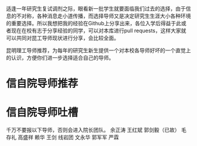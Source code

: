 适逢一年研究生复试调剂之际，眼看新一批学生就要面临我们过去的选择，由于信息的不对称，各种消息走小道传播，而选择导师又是决定研究生生涯大小各种环境的重要选择。所以我想把我的经验在Github上分享出来，各位入学后得益于此或者现在在校有志于分享经验的同学，可以对本库进行pull requests，这样大家就可以共同对昆工导师现状进行分享，会比较全面。

昆明理工导师推荐，为每年的研究生新生提供一个对本校各导师好坏的一个直觉上的认识，方便你们进一步选择适合自己的导师。

# 信自院导师推荐

# 信自院导师吐槽
  千万不要报以下导师，否则会进入院长团队。
    余正涛
    王红斌
    郭剑毅（已故）
    毛存礼
    高盛祥
    赖华
    王剑
    线岩团
    文永华
    郭军军
    严霖
    
    
